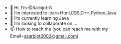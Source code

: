 - 👋 Hi, I’m @Sarbjot-S
- 👀 I’m interested to learn Html,CSS,C++,Python,Java
- 🌱 I’m currently learning Java
- 💞️ I’m looking to collaborate on ...
- 📫 How to reach me (you can reach me with my Email=ssarbjot2002@gmail.com)

<!---
Sarbjot-S/Sarbjot-S is a ✨ special ✨ repository because its `README.md` (this file) appears on your GitHub profile.
You can click the Preview link to take a look at your changes.
--->

